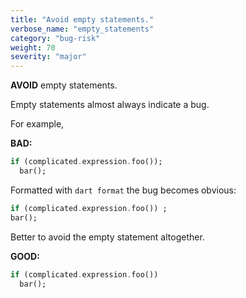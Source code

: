 ```yaml
---
title: "Avoid empty statements."
verbose_name: "empty_statements"
category: "bug-risk"
weight: 70
severity: "major"
---
```

**AVOID** empty statements.

Empty statements almost always indicate a bug.

For example,

**BAD:**
```dart
if (complicated.expression.foo());
  bar();
```

Formatted with `dart format` the bug becomes obvious:

```dart
if (complicated.expression.foo()) ;
bar();

```

Better to avoid the empty statement altogether.

**GOOD:**
```dart
if (complicated.expression.foo())
  bar();
```
